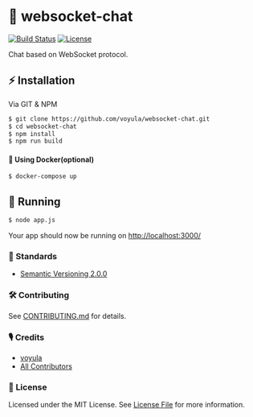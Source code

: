 # 💬 websocket-chat

[![Build Status][ico-travis]][link-travis]
[![License][ico-license]][link-license]

Chat based on WebSocket protocol.

## ⚡ Installation

Via GIT & NPM

```bash
$ git clone https://github.com/voyula/websocket-chat.git
$ cd websocket-chat
$ npm install
$ npm run build
```

#### 🐳 Using Docker(optional)
```bash
$ docker-compose up
```

## 🐣 Running

```bash
$ node app.js
```
Your app should now be running on [http://localhost:3000/](http://localhost:3000/)

### 📜 Standards

- [Semantic Versioning 2.0.0](https://semver.org/)

### 🛠 Contributing

See [CONTRIBUTING.md](CONTRIBUTING.md) for details.

### 🎙 Credits

- [voyula](https://github.com/voyula)
- [All Contributors](../../contributors)

### 📌 License

Licensed under the MIT License. See [License File](LICENSE.md) for more information.

[ico-travis]: https://img.shields.io/travis/voyula/websocket-chat/master.svg?longCache=true&style=flat-square

[ico-license]: https://img.shields.io/packagist/l/voyula/validate.svg?longCache=true&style=flat-square


[link-travis]: https://travis-ci.org/voyula/websocket-chat

[link-license]: LICENSE.md
